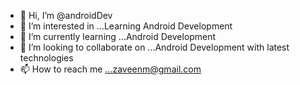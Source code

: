 - 👋 Hi, I’m @androidDev
- 👀 I’m interested in ...Learning Android Development
- 🌱 I’m currently learning ...Android Development
- 💞️ I’m looking to collaborate on ...Android Development with latest technologies
- 📫 How to reach me ...zaveenm@gmail.com

<!---
noobkar/noobkar is a ✨ special ✨ repository because its `README.md` (this file) appears on your GitHub profile.
You can click the Preview link to take a look at your changes.
--->
